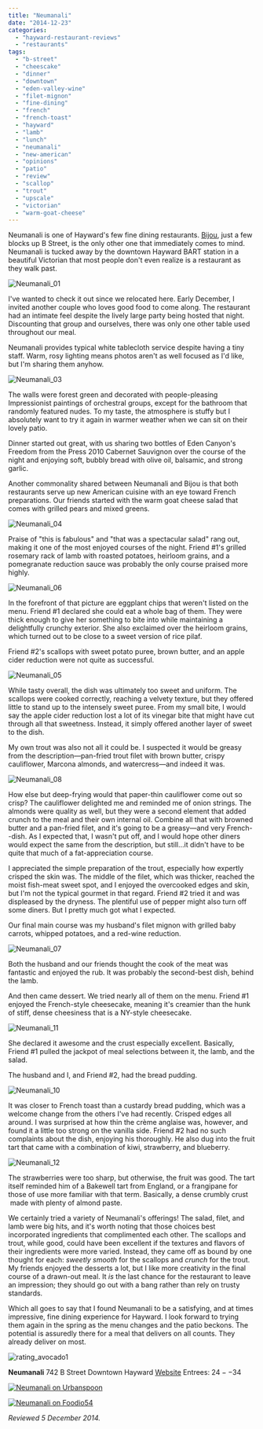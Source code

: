 ```yaml
---
title: "Neumanali"
date: "2014-12-23"
categories: 
  - "hayward-restaurant-reviews"
  - "restaurants"
tags: 
  - "b-street"
  - "cheescake"
  - "dinner"
  - "downtown"
  - "eden-valley-wine"
  - "filet-mignon"
  - "fine-dining"
  - "french"
  - "french-toast"
  - "hayward"
  - "lamb"
  - "lunch"
  - "neumanali"
  - "new-american"
  - "opinions"
  - "patio"
  - "review"
  - "scallop"
  - "trout"
  - "upscale"
  - "victorian"
  - "warm-goat-cheese"
---
```


Neumanali is one of Hayward's few fine dining restaurants. [Bijou](http://www.thegourmez.com/2013/11/bijou/), just a few blocks up B Street, is the only other one that immediately comes to mind. Neumanali is tucked away by the downtown Hayward BART station in a beautiful Victorian that most people don't even realize is a restaurant as they walk past.

![Neumanali_01](http://s3.amazonaws.com/thegourmez-wpmedia/2014/12/Neumanali_01.jpg)

I've wanted to check it out since we relocated here. Early December, I invited another couple who loves good food to come along. The restaurant had an intimate feel despite the lively large party being hosted that night. Discounting that group and ourselves, there was only one other table used throughout our meal.

Neumanali provides typical white tablecloth service despite having a tiny staff. Warm, rosy lighting means photos aren't as well focused as I'd like, but I'm sharing them anyhow.

![Neumanali_03](http://s3.amazonaws.com/thegourmez-wpmedia/2014/12/Neumanali_03.jpg)

The walls were forest green and decorated with people-pleasing Impressionist paintings of orchestral groups, except for the bathroom that randomly featured nudes. To my taste, the atmosphere is stuffy but I absolutely want to try it again in warmer weather when we can sit on their lovely patio.

Dinner started out great, with us sharing two bottles of Eden Canyon's Freedom from the Press 2010 Cabernet Sauvignon over the course of the night and enjoying soft, bubbly bread with olive oil, balsamic, and strong garlic.

Another commonality shared between Neumanali and Bijou is that both restaurants serve up new American cuisine with an eye toward French preparations. Our friends started with the warm goat cheese salad that comes with grilled pears and mixed greens.

![Neumanali_04](http://s3.amazonaws.com/thegourmez-wpmedia/2014/12/Neumanali_04.jpg)

Praise of "this is fabulous" and "that was a spectacular salad" rang out, making it one of the most enjoyed courses of the night. Friend #1's grilled rosemary rack of lamb with roasted potatoes, heirloom grains, and a pomegranate reduction sauce was probably the only course praised more highly.

![Neumanali_06](http://s3.amazonaws.com/thegourmez-wpmedia/2014/12/Neumanali_06.jpg)

In the forefront of that picture are eggplant chips that weren't listed on the menu. Friend #1 declared she could eat a whole bag of them. They were thick enough to give her something to bite into while maintaining a delightfully crunchy exterior. She also exclaimed over the heirloom grains, which turned out to be close to a sweet version of rice pilaf.

Friend #2's scallops with sweet potato puree, brown butter, and an apple cider reduction were not quite as successful.

![Neumanali_05](http://s3.amazonaws.com/thegourmez-wpmedia/2014/12/Neumanali_05.jpg)

While tasty overall, the dish was ultimately too sweet and uniform. The scallops were cooked correctly, reaching a velvety texture, but they offered little to stand up to the intensely sweet puree. From my small bite, I would say the apple cider reduction lost a lot of its vinegar bite that might have cut through all that sweetness. Instead, it simply offered another layer of sweet to the dish.

My own trout was also not all it could be. I suspected it would be greasy from the description—pan-fried trout filet with brown butter, crispy cauliflower, Marcona almonds, and watercress—and indeed it was.

![Neumanali_08](http://s3.amazonaws.com/thegourmez-wpmedia/2014/12/Neumanali_08.jpg)

How else but deep-frying would that paper-thin cauliflower come out so crisp? The cauliflower delighted me and reminded me of onion strings. The almonds were quality as well, but they were a second element that added crunch to the meal and their own internal oil. Combine all that with browned butter and a pan-fried filet, and it's going to be a greasy—and very French--dish. As I expected that, I wasn't put off, and I would hope other diners would expect the same from the description, but still…it didn't have to be quite that much of a fat-appreciation course.

I appreciated the simple preparation of the trout, especially how expertly crisped the skin was. The middle of the filet, which was thicker, reached the moist fish-meat sweet spot, and I enjoyed the overcooked edges and skin, but I'm not the typical gourmet in that regard. Friend #2 tried it and was displeased by the dryness. The plentiful use of pepper might also turn off some diners. But I pretty much got what I expected.

Our final main course was my husband's filet mignon with grilled baby carrots, whipped potatoes, and a red-wine reduction.

![Neumanali_07](http://s3.amazonaws.com/thegourmez-wpmedia/2014/12/Neumanali_07.jpg)

Both the husband and our friends thought the cook of the meat was fantastic and enjoyed the rub. It was probably the second-best dish, behind the lamb.

And then came dessert. We tried nearly all of them on the menu. Friend #1 enjoyed the French-style cheesecake, meaning it's creamier than the hunk of stiff, dense cheesiness that is a NY-style cheesecake.

![Neumanali_11](http://s3.amazonaws.com/thegourmez-wpmedia/2014/12/Neumanali_11.jpg)

She declared it awesome and the crust especially excellent. Basically, Friend #1 pulled the jackpot of meal selections between it, the lamb, and the salad.

The husband and I, and Friend #2, had the bread pudding.

![Neumanali_10](http://s3.amazonaws.com/thegourmez-wpmedia/2014/12/Neumanali_10.jpg)

It was closer to French toast than a custardy bread pudding, which was a welcome change from the others I've had recently. Crisped edges all around. I was surprised at how thin the crème anglaise was, however, and found it a little too strong on the vanilla side. Friend #2 had no such complaints about the dish, enjoying his thoroughly. He also dug into the fruit tart that came with a combination of kiwi, strawberry, and blueberry.

![Neumanali_12](http://s3.amazonaws.com/thegourmez-wpmedia/2014/12/Neumanali_12.jpg)

The strawberries were too sharp, but otherwise, the fruit was good. The tart itself reminded him of a Bakewell tart from England, or a frangipane for those of use more familiar with that term. Basically, a dense crumbly crust  made with plenty of almond paste.

We certainly tried a variety of Neumanali's offerings! The salad, filet, and lamb were big hits, and it's worth noting that those choices best incorporated ingredients that complimented each other. The scallops and trout, while good, could have been excellent if the textures and flavors of their ingredients were more varied. Instead, they came off as bound by one thought for each: _sweetly smooth_ for the scallops and _crunch_ for the trout. My friends enjoyed the desserts a lot, but I like more creativity in the final course of a drawn-out meal. It _is_ the last chance for the restaurant to leave an impression; they should go out with a bang rather than rely on trusty standards.

Which all goes to say that I found Neumanali to be a satisfying, and at times impressive, fine dining experience for Hayward. I look forward to trying them again in the spring as the menu changes and the patio beckons. The potential is assuredly there for a meal that delivers on all counts. They already deliver on most.

![rating_avocado1](http://s3.amazonaws.com/thegourmez-wpmedia/2009/02/rating_avocado1.gif)

**Neumanali** 742 B Street Downtown Hayward [Website](http://www.neumanali.com/) Entrees: $24--$34

[![Neumanali on Urbanspoon](http://www.urbanspoon.com/b/link/88090/minilink.gif)](http://www.urbanspoon.com/r/6/88090/restaurant/Neumanali-Hayward)

[![Neumanali on Foodio54](http://foodio54.com/images/badge-1-f884.jpg)](http://foodio54.com/restaurant/Hayward-CA/f884/Neumanali)

_Reviewed 5 December 2014._
